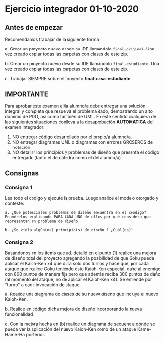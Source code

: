 # Ejercicio integrador 01-10-2020

## Antes de empezar

Recomendamos trabajar de la siguiente forma:

a. Crear un proyecto nuevo desde su IDE llamándolo `final-original`. Una vez creado copiar todas las carpetas con clases de este zip.

b. Crear un proyecto nuevo desde su IDE llamándolo `final-estudiante`. Una vez creado copiar todas las carpetas con clases de este zip.

c. Trabajar SIEMPRE sobre el proyecto **final-casa-estudiante**

## IMPORTANTE

Para aprobar este examen el/la alumno/a debe entregar una solución integral y completa que resuelva el problema dado, demostrando un alto dominio de POO, así como también de UML.
En este sentido cualquiera de las siguientes situaciones conlleva a la desaprobación **AUTOMATICA** del examen integrador:

1. NO entregar código desarrollado por el propio/a alumno/a.
2. NO entregar diagramas UML o diagramas con errores GROSEROS de notación.
3. NO detallar los principios y problemas de diseño que presenta el código entregado (tanto el de cátedra como el del alumno/a)

## Consignas

### Consigna 1

Lea todo el código y ejecute la prueba. Luego analice el modelo otorgado y conteste:

    a. ¿Qué potenciales problemas de diseño encuentra en el cóodigo? Enumérelos explicando PARA CADA UNO de ellos por qué considera que representan un problema de diseño.
    
    b. ¿Se viola algún(os) principio(s) de diseño ? ¿Cuál(es)? 

### Consigna 2

Basándonos en los items que ud. detalló en el punto (1) realice una mejora de diseño total del proyecto agregando la posibilidad de que Goku pueda aplicar el Kaioh-Ken x4 que dura solo dos turnos y hace que, por cada ataque que realice Goku teniendo este Kaioh-Ken especial, dañe al enemigo con 800 puntos de manera fija pero que además reciba 300 puntos de daño (al momento del ataque, no de aplicar el Kaioh-Ken x4).
Se entiende por "turno" a cada invocación de ataque.

a. Realice una diagrama de clases de su nuevo diseño que incluya el nuevo Kaioh-Ken.
    
b. Realice en código dicha mejora de diseño incorporando la nueva funcionalidad.

c. Con la mejora hecha en (b) realice un diagrama de secuencia dónde se pueda ver la aplicación del nuevo Kaioh-Ken como de un ataque Kame-Hame-Ha posterior.